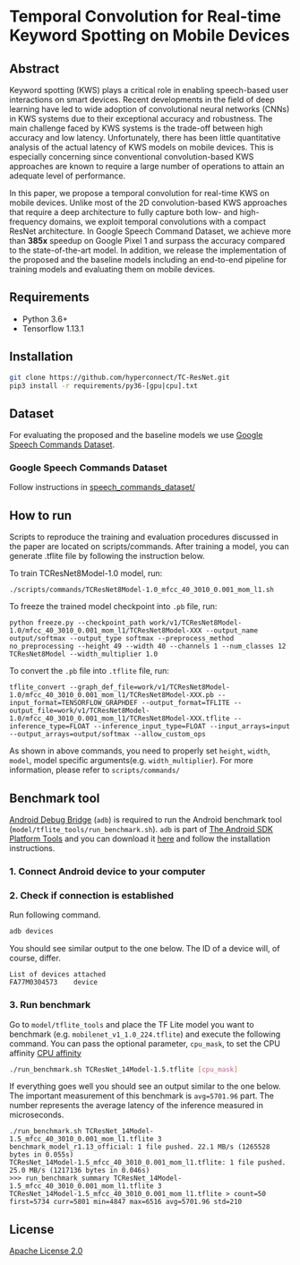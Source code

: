 # Temporal Convolution for Real-time Keyword Spotting on Mobile Devices

## Abstract
Keyword spotting (KWS) plays a critical role in enabling speech-based user interactions on smart devices.
Recent developments in the field of deep learning have led to wide adoption of convolutional neural networks (CNNs) in KWS systems due to their exceptional accuracy and robustness.
The main challenge faced by KWS systems is the trade-off between high accuracy and low latency.
Unfortunately, there has been little quantitative analysis of the actual latency of KWS models on mobile devices.
This is especially concerning since conventional convolution-based KWS approaches are known to require a large number of operations to attain an adequate level of performance.

In this paper, we propose a temporal convolution for real-time KWS on mobile devices.
Unlike most of the 2D convolution-based KWS approaches that require a deep architecture to fully capture both low- and high-frequency domains, we exploit temporal convolutions with a compact ResNet architecture.
In Google Speech Command Dataset, we achieve more than **385x** speedup on Google Pixel 1 and surpass the accuracy compared to the state-of-the-art model.
In addition, we release the implementation of the proposed and the baseline models including an end-to-end pipeline for training models and evaluating them on mobile devices.


## Requirements

* Python 3.6+
* Tensorflow 1.13.1

## Installation

```bash
git clone https://github.com/hyperconnect/TC-ResNet.git
pip3 install -r requirements/py36-[gpu|cpu].txt
```

## Dataset

For evaluating the proposed and the baseline models we use [Google Speech Commands Dataset](https://ai.googleblog.com/2017/08/launching-speech-commands-dataset.html).

### Google Speech Commands Dataset

Follow instructions in [speech_commands_dataset/](https://github.com/hyperconnect/TC-ResNet/tree/master/speech_commands_dataset)

## How to run

Scripts to reproduce the training and evaluation procedures discussed in the paper are located on scripts/commands. After training a model, you can generate .tflite file by following the instruction below.

To train TCResNet8Model-1.0 model, run:

```
./scripts/commands/TCResNet8Model-1.0_mfcc_40_3010_0.001_mom_l1.sh
```

To freeze the trained model checkpoint into `.pb` file, run:

```
python freeze.py --checkpoint_path work/v1/TCResNet8Model-1.0/mfcc_40_3010_0.001_mom_l1/TCResNet8Model-XXX --output_name output/softmax --output_type softmax --preprocess_method no_preprocessing --height 49 --width 40 --channels 1 --num_classes 12 TCResNet8Model --width_multiplier 1.0
```

To convert the `.pb` file into `.tflite` file, run:

```
tflite_convert --graph_def_file=work/v1/TCResNet8Model-1.0/mfcc_40_3010_0.001_mom_l1/TCResNet8Model-XXX.pb --input_format=TENSORFLOW_GRAPHDEF --output_format=TFLITE --output_file=work/v1/TCResNet8Model-1.0/mfcc_40_3010_0.001_mom_l1/TCResNet8Model-XXX.tflite --inference_type=FLOAT --inference_input_type=FLOAT --input_arrays=input --output_arrays=output/softmax --allow_custom_ops
```

As shown in above commands, you need to properly set `height`, `width`, `model`, model specific arguments(e.g. `width_multiplier`).
For more information, please refer to `scripts/commands/`

## Benchmark tool

[Android Debug Bridge](https://developer.android.com/studio/command-line/adb.html) (`adb`) is required to run the Android benchmark tool (`model/tflite_tools/run_benchmark.sh`).
`adb` is part of [The Android SDK Platform Tools](https://developer.android.com/studio/releases/platform-tools) and you can download it [here](https://developer.android.com/studio/releases/platform-tools.html) and follow the installation instructions.

### 1. Connect Android device to your computer

### 2. Check if connection is established

Run following command.

```bash
adb devices
```

You should see similar output to the one below.
The ID of a device will, of course, differ.

```
List of devices attached
FA77M0304573	device
```

### 3. Run benchmark

Go to `model/tflite_tools` and place the TF Lite model you want to benchmark (e.g. `mobilenet_v1_1.0_224.tflite`) and execute the following command.
You can pass the optional parameter, `cpu_mask`, to set the CPU affinity [CPU affinity](https://github.com/tensorflow/tensorflow/tree/r1.13/tensorflow/lite/tools/benchmark#reducing-variance-between-runs-on-android)


```bash
./run_benchmark.sh TCResNet_14Model-1.5.tflite [cpu_mask]
```


If everything goes well you should see an output similar to the one below.
The important measurement of this benchmark is `avg=5701.96` part.
The number represents the average latency of the inference measured in microseconds.

```
./run_benchmark.sh TCResNet_14Model-1.5_mfcc_40_3010_0.001_mom_l1.tflite 3
benchmark_model_r1.13_official: 1 file pushed. 22.1 MB/s (1265528 bytes in 0.055s)
TCResNet_14Model-1.5_mfcc_40_3010_0.001_mom_l1.tflite: 1 file pushed. 25.0 MB/s (1217136 bytes in 0.046s)
>>> run_benchmark_summary TCResNet_14Model-1.5_mfcc_40_3010_0.001_mom_l1.tflite 3
TCResNet_14Model-1.5_mfcc_40_3010_0.001_mom_l1.tflite > count=50 first=5734 curr=5801 min=4847 max=6516 avg=5701.96 std=210
```

## License

[Apache License 2.0](LICENSE)
